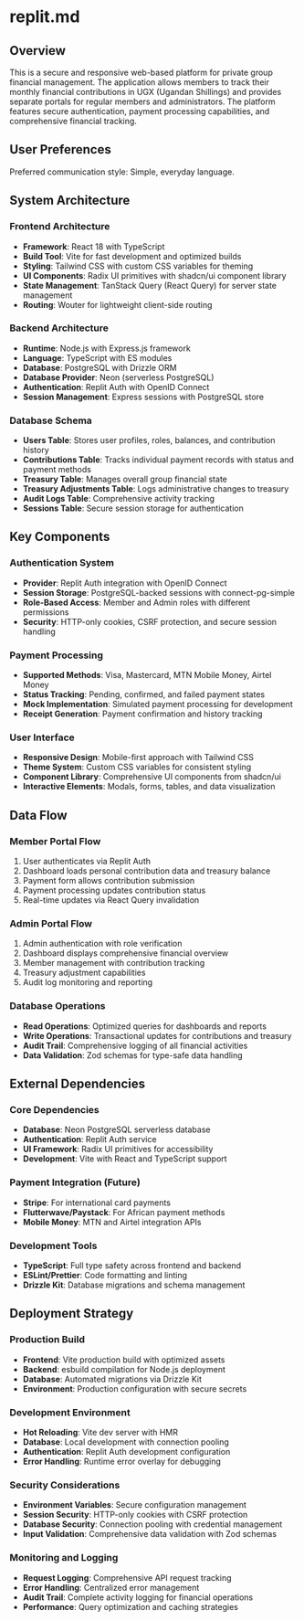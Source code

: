 # replit.md

## Overview

This is a secure and responsive web-based platform for private group financial management. The application allows members to track their monthly financial contributions in UGX (Ugandan Shillings) and provides separate portals for regular members and administrators. The platform features secure authentication, payment processing capabilities, and comprehensive financial tracking.

## User Preferences

Preferred communication style: Simple, everyday language.

## System Architecture

### Frontend Architecture
- **Framework**: React 18 with TypeScript
- **Build Tool**: Vite for fast development and optimized builds
- **Styling**: Tailwind CSS with custom CSS variables for theming
- **UI Components**: Radix UI primitives with shadcn/ui component library
- **State Management**: TanStack Query (React Query) for server state management
- **Routing**: Wouter for lightweight client-side routing

### Backend Architecture
- **Runtime**: Node.js with Express.js framework
- **Language**: TypeScript with ES modules
- **Database**: PostgreSQL with Drizzle ORM
- **Database Provider**: Neon (serverless PostgreSQL)
- **Authentication**: Replit Auth with OpenID Connect
- **Session Management**: Express sessions with PostgreSQL store

### Database Schema
- **Users Table**: Stores user profiles, roles, balances, and contribution history
- **Contributions Table**: Tracks individual payment records with status and payment methods
- **Treasury Table**: Manages overall group financial state
- **Treasury Adjustments Table**: Logs administrative changes to treasury
- **Audit Logs Table**: Comprehensive activity tracking
- **Sessions Table**: Secure session storage for authentication

## Key Components

### Authentication System
- **Provider**: Replit Auth integration with OpenID Connect
- **Session Storage**: PostgreSQL-backed sessions with connect-pg-simple
- **Role-Based Access**: Member and Admin roles with different permissions
- **Security**: HTTP-only cookies, CSRF protection, and secure session handling

### Payment Processing
- **Supported Methods**: Visa, Mastercard, MTN Mobile Money, Airtel Money
- **Status Tracking**: Pending, confirmed, and failed payment states
- **Mock Implementation**: Simulated payment processing for development
- **Receipt Generation**: Payment confirmation and history tracking

### User Interface
- **Responsive Design**: Mobile-first approach with Tailwind CSS
- **Theme System**: Custom CSS variables for consistent styling
- **Component Library**: Comprehensive UI components from shadcn/ui
- **Interactive Elements**: Modals, forms, tables, and data visualization

## Data Flow

### Member Portal Flow
1. User authenticates via Replit Auth
2. Dashboard loads personal contribution data and treasury balance
3. Payment form allows contribution submission
4. Payment processing updates contribution status
5. Real-time updates via React Query invalidation

### Admin Portal Flow
1. Admin authentication with role verification
2. Dashboard displays comprehensive financial overview
3. Member management with contribution tracking
4. Treasury adjustment capabilities
5. Audit log monitoring and reporting

### Database Operations
- **Read Operations**: Optimized queries for dashboards and reports
- **Write Operations**: Transactional updates for contributions and treasury
- **Audit Trail**: Comprehensive logging of all financial activities
- **Data Validation**: Zod schemas for type-safe data handling

## External Dependencies

### Core Dependencies
- **Database**: Neon PostgreSQL serverless database
- **Authentication**: Replit Auth service
- **UI Framework**: Radix UI primitives for accessibility
- **Development**: Vite with React and TypeScript support

### Payment Integration (Future)
- **Stripe**: For international card payments
- **Flutterwave/Paystack**: For African payment methods
- **Mobile Money**: MTN and Airtel integration APIs

### Development Tools
- **TypeScript**: Full type safety across frontend and backend
- **ESLint/Prettier**: Code formatting and linting
- **Drizzle Kit**: Database migrations and schema management

## Deployment Strategy

### Production Build
- **Frontend**: Vite production build with optimized assets
- **Backend**: esbuild compilation for Node.js deployment
- **Database**: Automated migrations via Drizzle Kit
- **Environment**: Production configuration with secure secrets

### Development Environment
- **Hot Reloading**: Vite dev server with HMR
- **Database**: Local development with connection pooling
- **Authentication**: Replit Auth development configuration
- **Error Handling**: Runtime error overlay for debugging

### Security Considerations
- **Environment Variables**: Secure configuration management
- **Session Security**: HTTP-only cookies with CSRF protection
- **Database Security**: Connection pooling with credential management
- **Input Validation**: Comprehensive data validation with Zod schemas

### Monitoring and Logging
- **Request Logging**: Comprehensive API request tracking
- **Error Handling**: Centralized error management
- **Audit Trail**: Complete activity logging for financial operations
- **Performance**: Query optimization and caching strategies